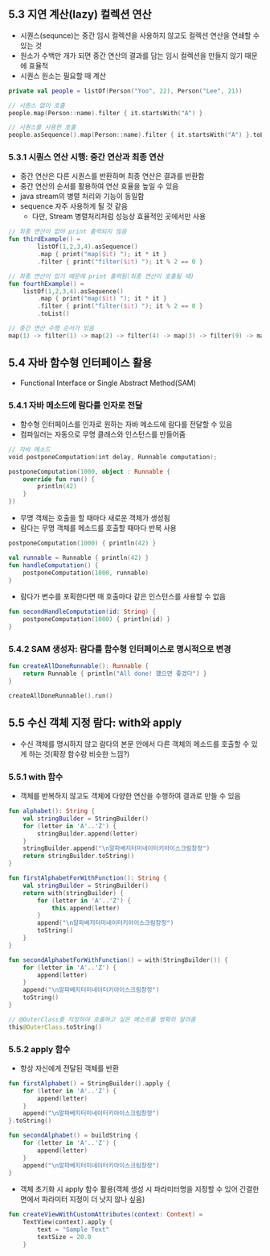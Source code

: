 ## 5.3 지연 계산(lazy) 컬렉션 연산
- 시퀀스(sequnce)는 중간 임시 컬렉션을 사용하지 않고도 컬렉션 연산을 연쇄할 수 있는 것
- 원소가 수백만 개가 되면 중간 연산의 결과를 담는 임시 컬렉션을 만들지 않기 때문에 효율적
- 시퀀스 원소는 필요할 때 계산
```kotlin
private val people = listOf(Person("Yoo", 22), Person("Lee", 21))

// 시퀀스 없이 호출
people.map(Person::name).filter { it.startsWith("A") }

// 시퀀스를 사용한 호출
people.asSequence().map(Person::name).filter { it.startsWith("A") }.toList()
```

### 5.3.1 시퀀스 연산 시행: 중간 연산과 최종 연산
- 중간 연산은 다른 시퀀스를 반환하며 최종 연산은 결과를 반환함
- 중간 연산의 순서를 활용하여 연산 효율을 높일 수 있음
- java stream의 병렬 처리와 기능이 동일함
- sequence 자주 사용하게 될 것 같음
  - 다만, Stream 병렬처리처럼 성능상 효율적인 곳에서만 사용 
```kotlin
// 최종 연산이 없어 print 출력되지 않음
fun thirdExample() = 
        listOf(1,2,3,4).asSequence()
        .map { print("map($it) "); it * it }
        .filter { print("filter($it) "); it % 2 == 0 }

// 최종 연산이 있기 때문에 print 출력됨(최종 연산이 호출될 때)
fun fourthExample() =
    listOf(1,2,3,4).asSequence()
        .map { print("map($it) "); it * it }
        .filter { print("filter($it) "); it % 2 == 0 }
        .toList()

// 중간 연산 수행 순서가 있음
map(1) -> filter(1) -> map(2) -> filter(4) -> map(3) -> filter(9) -> map(4) -> filter(16)
```

## 5.4 자바 함수형 인터페이스 활용
- Functional Interface or Single Abstract Method(SAM)

### 5.4.1 자바 메소드에 람다를 인자로 전달
- 함수형 인터페이스를 인자로 원하는 자바 메소드에 람다를 전달할 수 있음
- 컴파일러는 자동으로 무명 클래스와 인스턴스를 만들어줌
```kotlin
// 자바 메소드
void postponeComputation(int delay, Runnable computation);

postponeComputation(1000, object : Runnable {
    override fun run() {
        println(42)
    }
})
```
- 무명 객체는 호출을 할 때마다 새로운 객체가 생성됨
- 람다는 무명 객체를 메소드를 호출할 때마다 반복 사용
```kotlin
postponeComputation(1000) { println(42) }

val runnable = Runnable { println(42) }
fun handleComputation() {
    postponeComputation(1000, runnable)
}
```
- 람다가 변수를 포획한다면 매 호출마다 같은 인스턴스를 사용할 수 없음
```kotlin
fun secondHandleComputation(id: String) {
    postponeComputation(1000) { println(id) }
}
```

### 5.4.2 SAM 생성자: 람다를 함수형 인터페이스로 명시적으로 변경
```kotlin
fun createAllDoneRunnable(): Runnable {
    return Runnable { println("All done! 헀으면 좋겠다") }
}

createAllDoneRunnable().run()
```

## 5.5 수신 객체 지정 람다: with와 apply
- 수신 객체를 명시하지 않고 람다의 본문 안에서 다른 객체의 메소드를 호출할 수 있게 하는 것(확장 함수랑 비슷한 느낌?)

### 5.5.1 with 함수
- 객체를 반복하지 않고도 객체에 다양한 연산을 수행하여 결과로 만들 수 있음
```kotlin
fun alphabet(): String {
    val stringBuilder = StringBuilder()
    for (letter in 'A'..'Z') {
        stringBuilder.append(letter)
    }
    stringBuilder.append("\n알파베지터미네이터키아이스크림창정")
    return stringBuilder.toString()
}
```
```kotlin
fun firstAlphabetForWithFunction(): String {
    val stringBuilder = StringBuilder()
    return with(stringBuilder) {
        for (letter in 'A'..'Z') {
            this.append(letter)
        }
        append("\n알파베지터미네이터키아이스크림창정")
        toString()
    }
}
```
```kotlin
fun secondAlphabetForWithFunction() = with(StringBuilder()) {
    for (letter in 'A'..'Z') {
        append(letter)
    }
    append("\n알파베지터미네이터키아이스크림창정")
    toString()
}
```
```kotlin
// @OuterClass를 지정하여 호출하고 싶은 메소르를 명확히 알려줌
this@OuterClass.toString()
```

### 5.5.2 apply 함수
- 항상 자신에게 전달된 객체를 반환
```kotlin
fun firstAlphabet() = StringBuilder().apply {
    for (letter in 'A'..'Z') {
        append(letter)
    }
    append("\n알파베지터미네이터키아이스크림창정")
}.toString()
```
```kotlin
fun secondAlphabet() = buildString {
    for (letter in 'A'..'Z') {
        append(letter)
    }
    append("\n알파베지터미네이터키아이스크림창정")
}
```
- 객체 초기화 시 apply 함수 활용(객체 생성 시 파라미터명을 지정할 수 있어 간결한 면에서 파라미터 지정이 더 낫지 않나 싶음)
```kotlin
fun createViewWithCustomAttributes(context: Context) =
    TextView(context).apply {
        text = "Sample Text"
        textSize = 20.0
    }
```